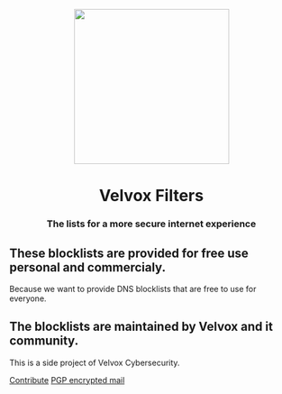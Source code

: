 <p align="center">
    <img width="275" src="https://security.velvox.net/images/logo.png" />
</p>

<h1 align="center">Velvox Filters</h1>
<h3 align="center">The lists for a more secure internet experience</h3>

## These blocklists are provided for free use personal and commercialy.
Because we want to provide DNS blocklists that are free to use for everyone.

## The blocklists are maintained by Velvox and it community.
This is a side project of Velvox Cybersecurity.

<a href="mailto:contribute@velvox.net">Contribute</a> <a href="https://keys.openpgp.org/search?q=contribute@velvox.net" target="_blank">PGP encrypted mail</a>
